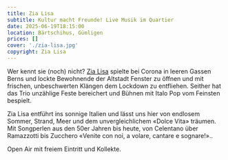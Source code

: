 ```yaml
---
title: Zia Lisa
subtitle: Kultur macht Freunde! Live Musik im Quartier
date: 2025-06-19T18:15:00
location: Bärtschihus, Gümligen
prices: []
cover: './zia-lisa.jpg'
copyright: Zia Lisa
---
```


Wer kennt sie (noch) nicht? [Zia Lisa](https://www.zialisa.ch) spielte bei Corona in leeren Gassen Berns und lockte Bewohnende der Altstadt Fenster zu öffnen und mit frischen, unbeschwerten Klängen dem Lockdown zu entfliehen. Seither hat das Trio unzählige Feste bereichert und Bühnen mit Italo Pop vom Feinsten bespielt.

Zia Lisa entführt ins sonnige Italien und lässt uns hier von endlosem Sommer, Strand, Meer und dem unvergleichlichem «Dolce Vita» träumen. Mit Songperlen aus den 50er Jahren bis heute, von Celentano über Ramazzotti bis Zucchero «Venite con noi, a volare, cantare e sognare!»..

Open Air mit freiem Eintritt und Kollekte.
